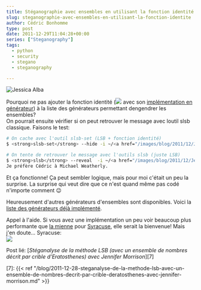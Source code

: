 ```yaml
---
title: Stéganographie avec ensembles en utilisant la fonction identité
slug: steganographie-avec-ensembles-en-utilisant-la-fonction-identite
author: Cédric Bonhomme
type: post
date: 2011-12-29T11:04:28+00:00
series: ["Steganography"]
tags:
  - python
  - security
  - stegano
  - steganography

---
```

![Jessica Alba](/images/blog/2011/12/Jessica_Alba.png)

Pourquoi ne pas ajouter la fonction identité
(![][1] avec son [implémentation en générateur][2]) à la liste des générateurs
permettant dengendrer les ensembles?  
On pourrait ensuite vérifier si on peut retrouver le message avec loutil slsb
classique. Faisons le test:

```bash
# On cache avec l'outil slsb-set (LSB + fonction identité)
$ <strong>slsb-set</strong> --hide -i ~/<a href="/images/blog/2011/12/Jessica_Alba.png">Jessica_Alba.png</a> -o ~/Jessica_Alba-enc-gen.png --generator identity -m 'Je préfère Cédric à Michael Weatherly.'

# On tente de retrouver le message avec l'outils slsb (juste LSB)
$ <strong>slsb</strong> --reveal  -i ~/<a href="/images/blog/2011/12/Jessica_Alba-enc-gen.png">Jessica_Alba-enc-gen.png</a>
Je préfère Cédric à Michael Weatherly.
```

Et ça fonctionne!
Ça peut sembler logique, mais pour moi c'était un peu la surprise.
La surprise qui veut dire que ce n'est quand même pas codé n'importe comment 😉

Heureusement d'autres générateurs d'ensembles sont disponibles.
Voici la [liste des générateurs déjà implémenté][3].

Appel à l'aide. Si vous avez une implémentation un peu voir beaucoup plus
performante que [la mienne][4] pour [Syracuse][5], elle serait la bienvenue!
Mais j'en doute… Syracuse:  
![][6] 

Post lié: [_Stéganalyse de la méthode LSB (avec un ensemble de nombres décrit par crible d’Eratosthenes) avec Jennifer Morrison_][7]

 [1]: http://upload.wikimedia.org/wikipedia/fr/math/5/2/e/52e674df1c5007c4f92edaac5c8403f9.png
 [2]: http://projects.cedricbonhomme.org/projects/stegano/repository/entry/stegano/generators.py#L29
 [3]: http://projects.cedricbonhomme.org/projects/stegano/repository/entry/stegano/generators.py
 [4]: http://projects.cedricbonhomme.org/projects/stegano/repository/entry/stegano/generators.py#L111
 [5]: http://fr.wikipedia.org/wiki/Conjecture_de_Syracuse
 [6]: http://upload.wikimedia.org/wikipedia/fr/math/c/9/2/c92885687a71c3ee85904b81e6661673.png
 [7]: {{< ref "/blog/2011-12-28-steganalyse-de-la-methode-lsb-avec-un-ensemble-de-nombres-decrit-par-crible-deratosthenes-avec-jennifer-morrison.md" >}}
